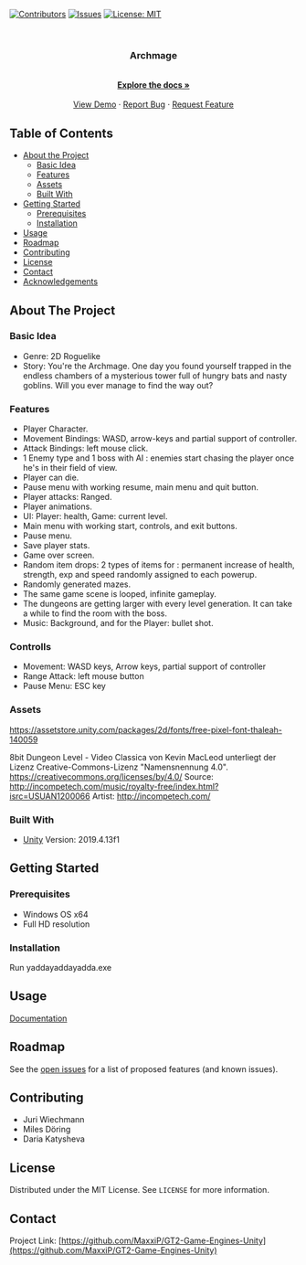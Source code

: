 <!--
*** Thanks for checking out this README Template. If you have a suggestion that would
*** make this better, please fork the repo and create a pull request or simply open
*** an issue with the tag "enhancement".
*** Thanks again! Now go create something AMAZING! :D
-->

<!-- PROJECT SHIELDS -->
<!--
*** I'm using markdown "reference style" links for readability.
*** Reference links are enclosed in brackets [ ] instead of parentheses ( ).
*** See the bottom of this document for the declaration of the reference variables
*** for contributors-url, forks-url, etc. This is an optional, concise syntax you may use.
*** https://www.markdownguide.org/basic-syntax/#reference-style-links
-->
[![Contributors][contributors-shield]][contributors-url]
[![Issues][issues-shield]][issues-url]
[![License: MIT](https://img.shields.io/badge/License-MIT-yellow.svg)](https://opensource.org/licenses/MIT)



<br />
<p align="center">

  <h3 align="center">Archmage</h3>

  <p align="center">
    <br />
    <a href="https://github.com/MaxxiP/GT2-Game-Engines-Unity"><strong>Explore the docs »</strong></a>
    <br />
    <br />
    <a href="https://github.com/MaxxiP/GT2-Game-Engines-Unity">View Demo</a>
    ·
    <a href="https://github.com/MaxxiP/GT2-Game-Engines-Unity/issues">Report Bug</a>
    ·
    <a href="https://github.com/MaxxiP/GT2-Game-Engines-Unity/issues">Request Feature</a>
</p>



<!-- TABLE OF CONTENTS -->
## Table of Contents

* [About the Project](#about-the-project)
  * [Basic Idea](#basic-idea)
  * [Features](#features)
  * [Assets](#assets)
  * [Built With](#built-with)
* [Getting Started](#getting-started)
  * [Prerequisites](#prerequisites)
  * [Installation](#installation)
* [Usage](#usage)
* [Roadmap](#roadmap)
* [Contributing](#contributing)
* [License](#license)
* [Contact](#contact)
* [Acknowledgements](#acknowledgements)



<!-- ABOUT THE PROJECT -->
## About The Project
### Basic Idea
* Genre: 2D Roguelike
* Story: You're the Archmage. One day you found yourself trapped in the endless chambers of a mysterious tower full of hungry bats and nasty goblins. Will you ever manage to find the way out?

### Features
* Player Character.
* Movement Bindings: WASD, arrow-keys and partial support of controller.
* Attack Bindings: left mouse click.
* 1 Enemy type and 1 boss with AI : enemies start chasing the player once he's in their field of view.
* Player can die.
* Pause menu with working resume, main menu and quit button.
* Player attacks: Ranged.
* Player animations.
* UI: Player: health, Game: current level.
* Main menu with working start, controls, and exit buttons.
* Pause menu.
* Save player stats.
* Game over screen.
* Random item drops: 2 types of items for : permanent increase of health, strength, exp and speed randomly assigned to each powerup.
* Randomly generated mazes.
* The same game scene is looped, infinite gameplay.
* The dungeons are getting larger with every level generation. It can take a while to find the room with the boss.
* Music: Background, and for the Player: bullet shot.

### Controlls
* Movement: WASD keys, Arrow keys, partial support of controller
* Range Attack: left mouse button
* Pause Menu: ESC key

### Assets
https://assetstore.unity.com/packages/2d/fonts/free-pixel-font-thaleah-140059

8bit Dungeon Level - Video Classica von Kevin MacLeod unterliegt der Lizenz Creative-Commons-Lizenz "Namensnennung 4.0". https://creativecommons.org/licenses/by/4.0/
Source: http://incompetech.com/music/royalty-free/index.html?isrc=USUAN1200066
Artist: http://incompetech.com/

### Built With

* [Unity](https://unity.com)
Version: 2019.4.13f1



<!-- GETTING STARTED -->
## Getting Started


### Prerequisites

* Windows OS x64
* Full HD resolution

### Installation

Run yaddayaddayadda.exe

<!-- USAGE EXAMPLES -->
## Usage
[Documentation](https://github.com/MaxxiP/GT2-Game-Engines-Unity/blob/main/README.md)

<!-- ROADMAP -->
## Roadmap

See the [open issues](https://github.com/MaxxiP/GT2-Game-Engines-Unity/issues) for a list of proposed features (and known issues).

<!-- CONTRIBUTING -->
## Contributing
* Juri Wiechmann
* Miles Döring
* Daria Katysheva
<!-- LICENSE -->
## License

Distributed under the MIT License. See `LICENSE` for more information.


<!-- CONTACT -->
## Contact

Project Link: [https://github.com/MaxxiP/GT2-Game-Engines-Unity](https://github.com/MaxxiP/GT2-Game-Engines-Unity)

<!-- MARKDOWN LINKS & IMAGES -->
<!-- https://www.markdownguide.org/basic-syntax/#reference-style-links -->

[contributors-shield]: https://img.shields.io/github/contributors/MaxxiP/GT2-Game-Engines-Unity
[contributors-url]: https://github.com/MaxxiP/GT2-Game-Engines-Unity/graphs/contributors
[issues-shield]: https://img.shields.io/github/issues/MaxxiP/GT2-Game-Engines-Unity
[issues-url]: https://github.com/MaxxiP/GT2-Game-Engines-Unity/issues
